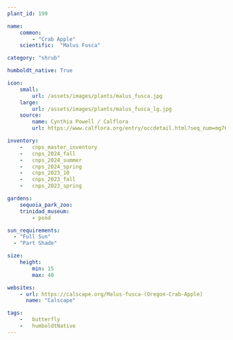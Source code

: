 ```yaml
---
plant_id: 199 

name: 
    common:  
        - "Crab Apple"  
    scientific:  "Malus Fusca"  

category: "shrub"

humboldt_native: True

icon: 
    small: 
        url: /assets/images/plants/malus_fusca.jpg 
    large: 
        url: /assets/images/plants/malus_fusca_lg.jpg 
    source: 
        name: Cynthia Powell / Calflora
        url: https://www.calflora.org/entry/occdetail.html?seq_num=mg76741 

inventory: 
    -   cnps_master_inventory
    -   cnps_2024_fall
    -   cnps_2024_summer
    -   cnps_2024_spring
    -   cnps_2023_10
    -   cnps_2023_fall
    -   cnps_2023_spring

gardens: 
    sequoia_park_zoo:
    trinidad_museum:
        - pond

sun_requirements:
  - "Full Sun"
  - "Part Shade"

size:
    height: 
        min: 15 
        max: 40

websites: 
    - url: https://calscape.org/Malus-fusca-(Oregon-Crab-Apple) 
      name: "Calscape"

tags:  
    -   butterfly
    -   humboldtNative
---
```

